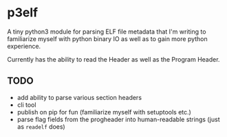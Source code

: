 # **p3elf**

A tiny python3 module for parsing ELF file metadata that I'm writing to familiarize myself with python binary IO as well as to gain more python experience.

Currently has the ability to read the Header as well as the Program Header.

## TODO
* add ability to parse various section headers
* cli tool
* publish on pip for fun (familiarize myself with setuptools etc.)
* parse flag fields from the progheader into human-readable strings (just as `readelf` does)
